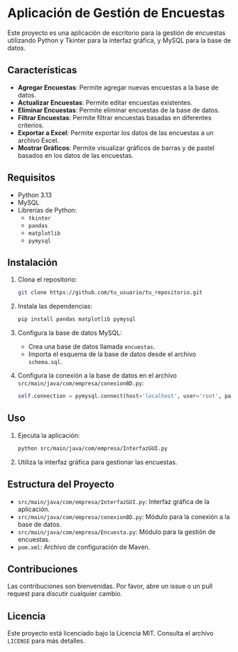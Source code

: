 # Aplicación de Gestión de Encuestas

Este proyecto es una aplicación de escritorio para la gestión de encuestas utilizando Python y Tkinter para la interfaz gráfica, y MySQL para la base de datos.

## Características

- **Agregar Encuestas**: Permite agregar nuevas encuestas a la base de datos.
- **Actualizar Encuestas**: Permite editar encuestas existentes.
- **Eliminar Encuestas**: Permite eliminar encuestas de la base de datos.
- **Filtrar Encuestas**: Permite filtrar encuestas basadas en diferentes criterios.
- **Exportar a Excel**: Permite exportar los datos de las encuestas a un archivo Excel.
- **Mostrar Gráficos**: Permite visualizar gráficos de barras y de pastel basados en los datos de las encuestas.

## Requisitos

- Python 3.13
- MySQL
- Librerías de Python:
  - `tkinter`
  - `pandas`
  - `matplotlib`
  - `pymysql`

## Instalación

1. Clona el repositorio:
    ```sh
    git clone https://github.com/tu_usuario/tu_repositorio.git
    ```

2. Instala las dependencias:
    ```sh
    pip install pandas matplotlib pymysql
    ```

3. Configura la base de datos MySQL:
    - Crea una base de datos llamada `encuestas`.
    - Importa el esquema de la base de datos desde el archivo `schema.sql`.

4. Configura la conexión a la base de datos en el archivo `src/main/java/com/empresa/conexionBD.py`:
    ```python
    self.connection = pymysql.connect(host='localhost', user='root', password='curso', db='encuestas')
    ```

## Uso

1. Ejecuta la aplicación:
    ```sh
    python src/main/java/com/empresa/InterfazGUI.py
    ```

2. Utiliza la interfaz gráfica para gestionar las encuestas.

## Estructura del Proyecto

- `src/main/java/com/empresa/InterfazGUI.py`: Interfaz gráfica de la aplicación.
- `src/main/java/com/empresa/conexionBD.py`: Módulo para la conexión a la base de datos.
- `src/main/java/com/empresa/Encuesta.py`: Módulo para la gestión de encuestas.
- `pom.xml`: Archivo de configuración de Maven.

## Contribuciones

Las contribuciones son bienvenidas. Por favor, abre un issue o un pull request para discutir cualquier cambio.

## Licencia

Este proyecto está licenciado bajo la Licencia MIT. Consulta el archivo `LICENSE` para más detalles.
